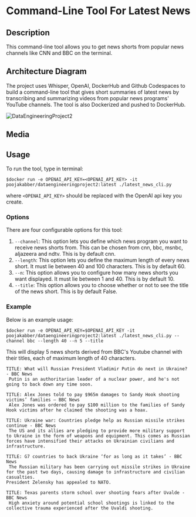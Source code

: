 # Command-Line Tool For Latest News

## Description

This command-line tool allows you to get news shorts from popular news channels like CNN and BBC on the terminal.

## Architecture Diagram

The project uses Whisper, OpenAI, DockerHub and Github Codespaces to build a command-line tool that gives short summaries of latest news by transcribing and summarizing videos from popular news programs' YouTube channels. The tool is also Dockerized and pushed to DockerHub. 

![DataEngineeringProject2](https://user-images.githubusercontent.com/112586823/195504031-7220aab8-52a6-4853-9130-964d8cd3f69f.jpg)

## Media

## Usage

To run the tool, type in terminal:

```
$docker run -e OPENAI_API_KEY=<OPENAI_API_KEY> -it poojakabber/dataengineeringproject2:latest ./latest_news_cli.py
```

where `<OPENAI_API_KEY>` should be replaced with the OpenAI api key you create.

### Options

There are four configurable options for this tool:

1. `--channel`: This option lets you define which news program you want to receive news shorts from. This can be chosen from cnn, bbc, msnbc, aljazeera and ndtv. This is by default cnn.
2. `--length`: This option lets you define the maximum length of every news short. It must lie between 40 and 100 characters. This is by default 60.
3. `--n`: This option allows you to configure how many news shorts you want displayed. It must lie between 1 and 40. This is by default 10.
4. `--title`: This option allows you to choose whether or not to see the title of the news short. This is by default False.

### Example

Below is an example usage:

```
$docker run -e OPENAI_API_KEY=$OPENAI_API_KEY -it poojakabber/dataengineeringproject2:latest ./latest_news_cli.py --channel bbc --length 40 --n 5 --title
```

This will display 5 news shorts derived from BBC's Youtube channel with their titles, each of maximum length of 40 characters.

```
TITLE: What will Russian President Vladimir Putin do next in Ukraine? - BBC News
 Putin is an authoritarian leader of a nuclear power, and he's not going to back down any time soon.

TITLE: Alex Jones told to pay $965m damages to Sandy Hook shooting victims’ families – BBC News
 Alex Jones was ordered to pay $100 million to the families of Sandy Hook victims after he claimed the shooting was a hoax.

TITLE: Ukraine war: Countries pledge help as Russian missile strikes continue - BBC News
 The US and its allies are pledging to provide more military support to Ukraine in the form of weapons and equipment. This comes as Russian forces have intensified their attacks on Ukrainian civilians and infrastructure.

TITLE: G7 countries to back Ukraine ‘for as long as it takes’ - BBC News
 The Russian military has been carrying out missile strikes in Ukraine for the past two days, causing damage to infrastructure and civilian casualties.
President Zelensky has appealed to NATO.

TITLE: Texas parents storm school over shooting fears after Uvalde - BBC News
 High anxiety around potential school shootings is linked to the collective trauma experienced after the Uvaldi shooting.

